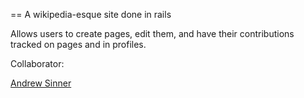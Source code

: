 == A wikipedia-esque site done in rails

Allows users to create pages, edit them, and have their contributions tracked on pages and in profiles.

Collaborator:

[Andrew Sinner](https://github.com/asinner)
